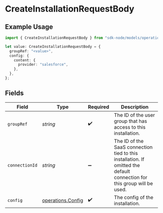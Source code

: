 # CreateInstallationRequestBody

## Example Usage

```typescript
import { CreateInstallationRequestBody } from "sdk-node/models/operations";

let value: CreateInstallationRequestBody = {
  groupRef: "<value>",
  config: {
    content: {
      provider: "salesforce",
    },
  },
};
```

## Fields

| Field                                                                                                                   | Type                                                                                                                    | Required                                                                                                                | Description                                                                                                             |
| ----------------------------------------------------------------------------------------------------------------------- | ----------------------------------------------------------------------------------------------------------------------- | ----------------------------------------------------------------------------------------------------------------------- | ----------------------------------------------------------------------------------------------------------------------- |
| `groupRef`                                                                                                              | *string*                                                                                                                | :heavy_check_mark:                                                                                                      | The ID of the user group that has access to this installation.                                                          |
| `connectionId`                                                                                                          | *string*                                                                                                                | :heavy_minus_sign:                                                                                                      | The ID of the SaaS connection tied to this installation. If omitted the default connection for this group will be used. |
| `config`                                                                                                                | [operations.Config](../../models/operations/config.md)                                                                  | :heavy_check_mark:                                                                                                      | The config of the installation.                                                                                         |